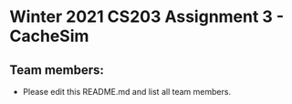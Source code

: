 # Winter 2021 CS203 Assignment 3 - CacheSim
## Team members:
* Please edit this README.md and list all team members.
